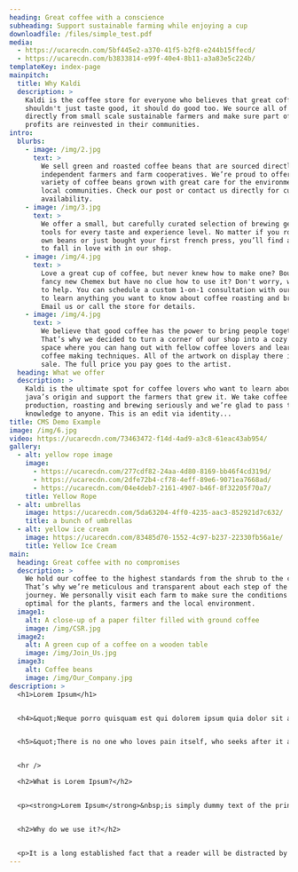 ```yaml
---
heading: Great coffee with a conscience
subheading: Support sustainable farming while enjoying a cup
downloadfile: /files/simple_test.pdf
media:
  - https://ucarecdn.com/5bf445e2-a370-41f5-b2f8-e244b15ffecd/
  - https://ucarecdn.com/b3833814-e99f-40e4-8b11-a3a83e5c224b/
templateKey: index-page
mainpitch:
  title: Why Kaldi
  description: >
    Kaldi is the coffee store for everyone who believes that great coffee
    shouldn't just taste good, it should do good too. We source all of our beans
    directly from small scale sustainable farmers and make sure part of the
    profits are reinvested in their communities.
intro:
  blurbs:
    - image: /img/2.jpg
      text: >
        We sell green and roasted coffee beans that are sourced directly from
        independent farmers and farm cooperatives. We’re proud to offer a
        variety of coffee beans grown with great care for the environment and
        local communities. Check our post or contact us directly for current
        availability.
    - image: /img/3.jpg
      text: >
        We offer a small, but carefully curated selection of brewing gear and
        tools for every taste and experience level. No matter if you roast your
        own beans or just bought your first french press, you’ll find a gadget
        to fall in love with in our shop.
    - image: /img/4.jpg
      text: >
        Love a great cup of coffee, but never knew how to make one? Bought a
        fancy new Chemex but have no clue how to use it? Don't worry, we’re here
        to help. You can schedule a custom 1-on-1 consultation with our baristas
        to learn anything you want to know about coffee roasting and brewing.
        Email us or call the store for details.
    - image: /img/4.jpg
      text: >
        We believe that good coffee has the power to bring people together.
        That’s why we decided to turn a corner of our shop into a cozy meeting
        space where you can hang out with fellow coffee lovers and learn about
        coffee making techniques. All of the artwork on display there is for
        sale. The full price you pay goes to the artist.
  heading: What we offer
  description: >
    Kaldi is the ultimate spot for coffee lovers who want to learn about their
    java’s origin and support the farmers that grew it. We take coffee
    production, roasting and brewing seriously and we’re glad to pass that
    knowledge to anyone. This is an edit via identity...
title: CMS Demo Example
image: /img/6.jpg
video: https://ucarecdn.com/73463472-f14d-4ad9-a3c8-61eac43ab954/
gallery:
  - alt: yellow rope image
    image:
      - https://ucarecdn.com/277cdf82-24aa-4d80-8169-bb46f4cd319d/
      - https://ucarecdn.com/2dfe72b4-cf78-4eff-89e6-9071ea7668ad/
      - https://ucarecdn.com/04e4deb7-2161-4907-b46f-8f32205f70a7/
    title: Yellow Rope
  - alt: umbrellas
    image: https://ucarecdn.com/5da63204-4ff0-4235-aac3-852921d7c632/
    title: a bunch of umbrellas
  - alt: yellow ice cream
    image: https://ucarecdn.com/83485d70-1552-4c97-b237-22330fb56a1e/
    title: Yellow Ice Cream
main:
  heading: Great coffee with no compromises
  description: >
    We hold our coffee to the highest standards from the shrub to the cup.
    That’s why we’re meticulous and transparent about each step of the coffee’s
    journey. We personally visit each farm to make sure the conditions are
    optimal for the plants, farmers and the local environment.
  image1:
    alt: A close-up of a paper filter filled with ground coffee
    image: /img/CSR.jpg
  image2:
    alt: A green cup of a coffee on a wooden table
    image: /img/Join_Us.jpg
  image3:
    alt: Coffee beans
    image: /img/Our_Company.jpg
description: >
  <h1>Lorem Ipsum</h1>


  <h4>&quot;Neque porro quisquam est qui dolorem ipsum quia dolor sit amet, consectetur, adipisci velit...&quot;</h4>


  <h5>&quot;There is no one who loves pain itself, who seeks after it and wants to have it, simply because it is pain...&quot;</h5>


  <hr />

  <h2>What is Lorem Ipsum?</h2>


  <p><strong>Lorem Ipsum</strong>&nbsp;is simply dummy text of the printing and typesetting industry. Lorem Ipsum has been the industry&#39;s standard dummy text ever since the 1500s, when an unknown printer took a galley of type and scrambled it to make a type specimen book. It has survived not only five centuries, but also the leap into electronic typesetting, remaining essentially unchanged. It was popularised in the 1960s with the release of Letraset sheets containing Lorem Ipsum passages, and more recently with desktop publishing software like Aldus PageMaker including versions of Lorem Ipsum.</p>


  <h2>Why do we use it?</h2>


  <p>It is a long established fact that a reader will be distracted by the readable content of a page when looking at its layout. The point of using Lorem Ipsum is that it has a more-or-less normal distribution of letters, as opposed to using &#39;Content here, content here&#39;, making it look like readable English. Many desktop publishing packages and web page editors now use Lorem Ipsum as their default model text, and a search for &#39;lorem ipsum&#39; will uncover many web sites still in their infancy. Various versions have evolved over the years, sometimes by accident, sometimes on purpose (injected humour and the like).</p>
---
```

